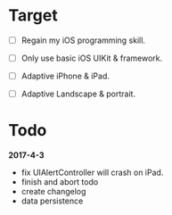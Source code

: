 # Target

- [ ]  Regain my iOS programming skill.
- [ ] Only use basic iOS UIKit & framework.
- [ ] Adaptive iPhone & iPad.
- [ ] Adaptive Landscape & portrait.


# Todo

**2017-4-3**

* fix UIAlertController will crash on iPad.
* finish and abort todo
* create changelog
* data persistence

